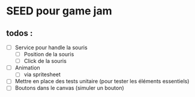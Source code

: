 # SEED pour game jam

## todos :
- [ ] Service pour handle la souris
  - [ ] Position de la souris
  - [ ] Click de la souris
- [ ] Animation
  - [ ] via spritesheet
- [ ] Mettre en place des tests unitaire (pour tester les éléments essentiels)
- [ ] Boutons dans le canvas (simuler un bouton)
